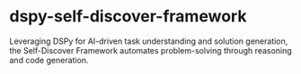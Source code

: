# dspy-self-discover-framework
Leveraging DSPy for AI-driven task understanding and solution generation, the Self-Discover Framework automates problem-solving through reasoning and code generation.

